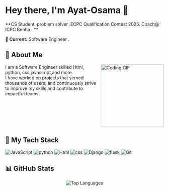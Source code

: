 # Hey there, I'm Ayat-Osama 👋

**CS Student ·problem solver .ECPC Qualification Contest 2025. Coach@ ICPC Benha . **

💼 **Current:** Software Engineer .

<p align="center">
</p>

## 🚀 About Me

<img align="right" src="https://c.tenor.com/_DOBjnGspYAAAAAM/code-coding.gif" width="200" alt="Coding GIF"/>

I am a Software Engineer skilled  Html, python, css,javascript,and more. <br/>
I have worked on projects that served thousands of users, and continuously strive to improve my skills and contribute to impactful teams.




<br clear="right"/>

## 🔧 My Tech Stack

![JavaScript](https://img.shields.io/badge/JavaScript-F7DF1E?logo=javascript&logoColor=black)
![python](https://img.shields.io/badge/python-61DAFB?logo=python&logoColor=black)
![Html](https://img.shields.io/badge/Html-339933?logo=Html&logoColor=white)
![css](https://img.shields.io/badge/css-black?logo=css&logoColor=white)
![Django](https://img.shields.io/badge/Django-47A248?logo=Django&logoColor=white)
![flask](https://img.shields.io/badge/flask-%2321759B.svg?logo=flask&logoColor=white)
![Git](https://img.shields.io/badge/Git-F05032?logo=git&logoColor=white)

## 📊 GitHub Stats

<div align="center">
  <img src="https://github-readme-stats.vercel.app/api/top-langs/?username=ayat987&layout=compact&theme=dark" alt="Top Languages"/>
</div>
</div>
